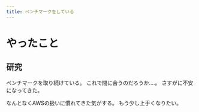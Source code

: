 ```yaml
---
title: ベンチマークをしている
---
```


# やったこと

## 研究

ベンチマークを取り続けている。
これで間に合うのだろうか‥‥。
さすがに不安になってきた。

なんとなくAWSの扱いに慣れてきた気がする。
もう少し上手くなりたい。
